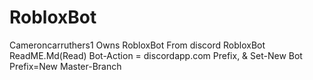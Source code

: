 # RobloxBot
Cameroncarruthers1 Owns RobloxBot From discord
RobloxBot ReadME.Md(Read) Bot-Action = discordapp.com Prefix, & Set-New Bot Prefix=New Master-Branch

